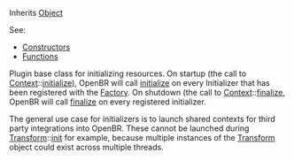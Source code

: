 <!-- INITIALIZER -->

Inherits [Object](../object/object.md)

See:

* [Constructors](constructors.md)
* [Functions](functions.md)

Plugin base class for initializing resources. On startup (the call to [Context](../context/context.md)::[initialize](../context/statics.md#initialize)), OpenBR will call [initialize](functions.md#initialize) on every Initializer that has been registered with the [Factory](../factory/factory.md). On shutdown (the call to [Context](../context/context.md)::[finalize](../context/statics.md#finalize), OpenBR will call [finalize](functions.md#finalize) on every registered initializer.

The general use case for initializers is to launch shared contexts for third party integrations into OpenBR. These cannot be launched during [Transform](../transform/transform.md)::[init](../object/functions.md#init) for example, because multiple instances of the [Transform](../transform/transform.md) object could exist across multiple threads.
